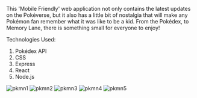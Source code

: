 This 'Mobile Friendly' web application not only contains the latest updates on the Pokéverse, but it also has a little bit of nostalgia that will make any Pokémon fan remember what it was like to be a kid. From the Pokédex, to Memory Lane, there is something small for everyone to enjoy!

Technologies Used:
1) Pokédex API 
2) CSS 
4) Express 
5) React
6) Node.js

![pkmn1](https://user-images.githubusercontent.com/99705240/214627731-ec6cdc6c-6278-4260-a2fb-3b7f53a80bb0.JPG)
![pkmn2](https://user-images.githubusercontent.com/99705240/214627846-8eef3152-e997-42e7-883e-a18fe331298c.JPG)
![pkmn3](https://user-images.githubusercontent.com/99705240/214627854-50fea515-c7dd-4aa5-a388-77922a1edfbb.JPG)
![pkmn4](https://user-images.githubusercontent.com/99705240/214631079-8bd0e764-c9df-4e3e-8f73-d7d4f5d6e049.JPG)
![pkmn5](https://user-images.githubusercontent.com/99705240/214631092-c91076e4-1af0-455f-86bc-be11a24b988a.JPG)
